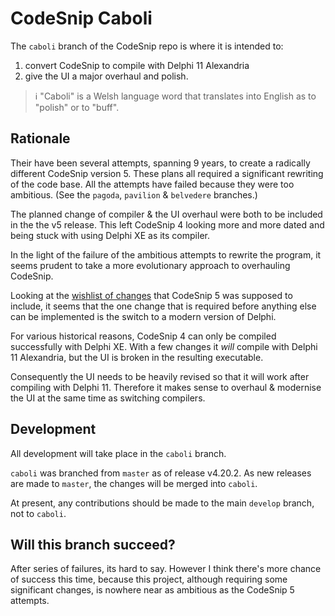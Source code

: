 # CodeSnip Caboli

The `caboli` branch of the CodeSnip repo is where it is intended to:

1. convert CodeSnip to compile with Delphi 11 Alexandria
2. give the UI a major overhaul and polish.

> :information_source: "Caboli" is a Welsh language word that translates into English as to "polish" or to "buff".

## Rationale 

Their have been several attempts, spanning 9 years, to create a radically different CodeSnip version 5. These plans all required a significant rewriting of the code base. All the attempts have failed because they were too ambitious. (See the `pagoda`, `pavilion` & `belvedere` branches.)

The planned change of compiler & the UI overhaul were both to be included in the the v5 release. This left CodeSnip 4 looking more and more dated and being stuck with using Delphi XE as its compiler.

In the light of the failure of the ambitious attempts to rewrite the program, it seems prudent to take a more evolutionary approach to overhauling CodeSnip.

Looking at the [wishlist of changes](https://github.com/delphidabbler/codesnip/blob/belvedere/README.md#original-plans-for-codesnip-5-belvedere) that CodeSnip 5 was supposed to include, it seems that the one change that is required before anything else can be implemented is the switch to a modern version of Delphi.

For various historical reasons, CodeSnip 4 can only be compiled successfully with Delphi XE. With a few changes it _will_ compile with Delphi 11 Alexandria, but the UI is broken in the resulting executable.

Consequently the UI needs to be heavily revised so that it will work after compiling with Delphi 11. Therefore it makes sense to overhaul & modernise the UI at the same time as switching compilers.

## Development

All development will take place in the `caboli` branch.

`caboli` was branched from `master` as of release v4.20.2. As new releases are made to `master`, the changes will be merged into `caboli`.

At present, any contributions should be made to the main `develop` branch, not to `caboli`.

## Will this branch succeed?

After series of failures, its hard to say. However I think there's more chance of success this time, because this project, although requiring some significant changes, is nowhere near as ambitious as the CodeSnip 5 attempts.

